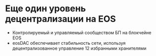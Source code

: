 Еще один **уровень децентрализации** на EOS
===

 * Контролируемый и управляемый сообществом БП на блокчейне EOS
 * eosDAC обеспечивает стабильность сети, используя децентрализованное управление 12 избранными хранителями
